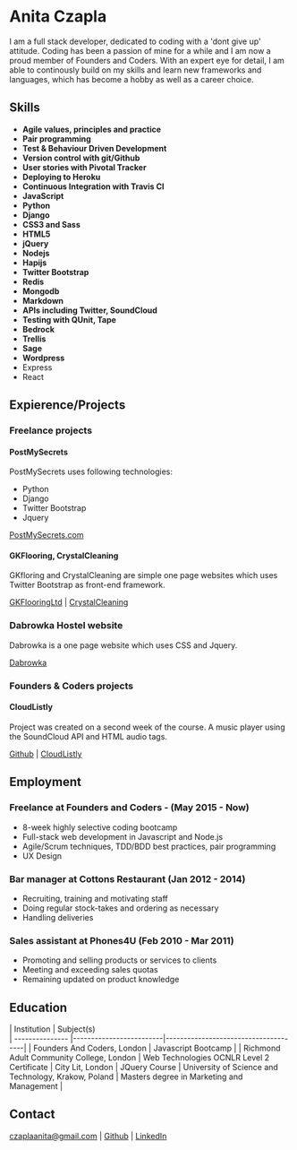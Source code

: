 # Anita Czapla

I am a full stack developer, dedicated to coding with a 'dont give up' attitude. Coding has been a passion of mine for a while and I am now a proud member of Founders and Coders.
With an expert eye for detail, I am able to continously build on my skills and learn new frameworks and languages, which has become a hobby as well as a career choice.

## Skills

- **Agile values, principles and practice**
- **Pair programming**
- **Test & Behaviour Driven Development**
- **Version control with git/Github**  
- **User stories with Pivotal Tracker**
- **Deploying to Heroku**
- **Continuous Integration with Travis CI**
- **JavaScript**
- **Python**
- **Django**
- **CSS3 and Sass**
- **HTML5**
- **jQuery**
- **Nodejs**
- **Hapijs**
- **Twitter Bootstrap**
- **Redis**
- **Mongodb**
- **Markdown**
- **APIs including Twitter, SoundCloud**
- **Testing with QUnit, Tape**
- **Bedrock**
- **Trellis**
- **Sage**
- **Wordpress**
- Express
- React

## Expierence/Projects

### Freelance projects

#### PostMySecrets

PostMySecrets uses following technologies:
* Python
* Django
* Twitter Bootstrap
* Jquery

[PostMySecrets.com](http://postmysecrets.com)

#### GKFlooring, CrystalCleaning

GKfloring and CrystalCleaning are simple one page websites which uses Twitter Bootstrap as front-end framework.

[GKFlooringLtd](http://gkflooringltd.co.uk) |
[CrystalCleaning](http://crystal-services.co.uk)

### Dabrowka Hostel website

Dabrowka is a one page website which uses CSS and Jquery.

[Dabrowka](http://dabrowka2.pl/)

### Founders & Coders projects

#### CloudListly

Project was created on a second week of the course. A music player using the SoundCloud API and HTML audio tags.

[Github](https://github.com/CodersInDev/CloudListly) |
[CloudListly](http://codersindev.github.io/CloudListly)

## Employment

### Freelance at Founders and Coders - (May 2015 - Now)

- 8-week highly selective coding bootcamp
- Full-stack web development in Javascript and Node.js
- Agile/Scrum techniques, TDD/BDD best practices, pair programming
- UX Design

### Bar manager at Cottons Restaurant (Jan 2012 - 2014)

- Recruiting, training and motivating staff
- Doing regular stock-takes and ordering as necessary
- Handling deliveries

### Sales assistant at Phones4U (Feb 2010 - Mar 2011)

- Promoting and selling products or services to clients
- Meeting and exceeding sales quotas
- Remaining updated on product knowledge

## Education


|      Institution       |              Subject(s)              
| --------------- |-------------------------|--------------------------------------|
|  Founders And Coders, London | Javascript Bootcamp |
|  Richmond Adult Community College, London | Web Technologies OCNLR Level 2 Certificate 
|  City Lit, London | JQuery Course
|  University of Science and Technology, Krakow, Poland | Masters degree in Marketing and Management |

## Contact

czaplaanita@gmail.com | [Github](https://github.com/heron2014) | [LinkedIn](https://www.linkedin.com/in/anitaczapla) 
